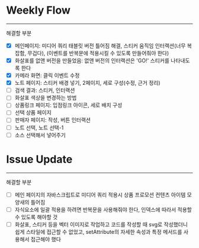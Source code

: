 # Weekly Flow

---

<aside>
해결할 부분

</aside>

- [x]  메인페이지: 미디어 쿼리 태블릿 버전 틀어짐 해결, 스티커 움직임 인터랙션(너무 복잡함, 무겁다), (이벤트를 반복문에 적용시킬 수 있도록 만들어줘야 한다)
- [x]  화살표를 없앤 버전을 만들었음: 없앤 버전의 인터랙션은 'GO!' 스티커를 나타내도록 한다
- [x]  카메라 화면: 클릭 이벤트 수정
- [x]  노트 페이지: 스티커 배경 넣기, 2페이지, 세로 구성(수정, 근거 정리)
- [ ]  검색 결과: 스티커, 인터랙션
- [ ]  화살표 색상을 변경하는 방법
- [ ]  상품링크 페이지: 입점링크 아이콘, 세로 배치 구성
- [ ]  선택 상품 페이지
- [ ]  판매자 페이지: 작성, 버튼 인터랙션
- [ ]  노트 선택, 노트 선택-1
- [ ]  소스 선택해서 넣어주기

# Issue Update

---

<aside>
해결할 부분

</aside>

- [ ]  메인 페이지의 자바스크립트로 미디어 쿼리 적용시 상품 프로모션 컨텐츠 아이템 모양새의 틀어짐
- [ ]  자식요소에 일괄 적용을 하려면 반복문을 사용해줘야 한다, 인덱스에 따라서 적용할 수 있도록 해야할 것
- [ ]  화살표, 스티커 등을 벡터 이미지로 작업하고 코드를 작성할 때 svg로 작성했더니 쉽게 스타일에 접근할 수 없었고, setAttribute의 자세한 속성과 특정 메서드를 사용해서 접근해야 했다